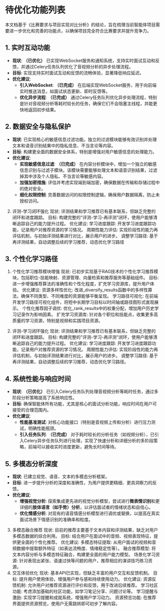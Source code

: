 # 待优化功能列表

本文档基于《比赛要求与项目实现对比分析》的结论，旨在梳理当前智能体项目需要进一步优化和完善的功能点，以确保项目完全符合比赛要求并提升竞争力。

## 1. 实时互动功能

- **现状**: **（已优化）** 已实现WebSocket服务和通知系统，支持实时面试互动和反馈，并通过Celery任务队列优化了音视频分析的异步处理流程。
- **目标**: 实现支持实时面试互动和反馈的流畅体验，显著降低响应延迟。
- **优化建议**:
    - **引入WebSocket**: **（已完成）** 在后端实现WebSocket服务，用于向前端实时推送消息，如面试状态更新、即时反馈等。
    - **优化异步流程**: **（已完成）** 通过Celery任务队列优化异步处理流程，特别是针对音视频分析等耗时较长的任务，确保它们不会阻塞主线程，并能更快地返回初步结果。

## 2. 数据安全与隐私保护

- **现状**: 已实现核心的敏感信息过滤功能。独立的过滤模块能够有效识别并处理文本和语音识别结果中的隐私信息、不当言论等内容。
- **目标**: 构建更全面的数据安全体系，特别是增强对用户敏感信息的处理能力。
- **优化建议**:
    - **实现敏感信息过滤**: **（已完成）** 在内容分析模块中，增加一个独立的敏感信息识别与过滤子模块。该模块需要能够处理文本和语音识别结果，过滤掉其中涉及个人隐私、不当言论等敏感内容。
    - **加强加密措施**: 评估并考虑实现端到端加密，确保数据在传输和存储过程中的绝对安全。
    - **细化权限控制**: 完善数据访问的权限控制逻辑，确保用户数据隔离，防止未授权访问。

2. 评测-学习闭环强化
现状: 评测结果和学习推荐已有基本联系，但缺乏完整的闭环和进度跟踪。
目标: 构建完整的"评测-学习-再评测"闭环，使用户能够清晰追踪自己的能力提升过程。
优化建议:
学习进度跟踪: 开发学习进度跟踪功能，记录用户对推荐资源的学习情况。
周期性能力评估: 实现阶段性的能力再评估机制，与初始评测结果进行对比，展示用户的进步。
调整学习路径: 基于再评测结果，自动调整后续的学习推荐，动态优化学习路径

## 3. 个性化学习路径

1. 个性化学习推荐模块增强
现状: 已初步实现基于RAG技术的个性化学习推荐模块，包括职位-技能映射、资源管理、向量检索和推荐服务等基础组件。
目标: 进一步增强推荐算法的准确性和个性化程度，扩充学习资源库，提升用户体验。
优化建议:
资源多样性优化: 改进_diversify_results函数中的多样性算法，确保不同类型、不同难度的资源能够平衡呈现。
学习路径可视化: 在前端开发学习路径可视化组件，将短中长期学习目标以时间轴或路径图形式直观展示。
个性化推荐因子调优: 优化_rank_results中的权重分配，增加用户历史学习记录作为影响因素。
扩充学习资源库: 针对各个职位和技能点，收集更多高质量的学习资源，特别是视频和实践项目资源。

2. 评测-学习闭环强化
现状: 评测结果和学习推荐已有基本联系，但缺乏完整的闭环和进度跟踪。
目标: 构建完整的"评测-学习-再评测"闭环，使用户能够清晰追踪自己的能力提升过程。
优化建议:
学习进度跟踪: 开发学习进度跟踪功能，记录用户对推荐资源的学习情况。
周期性能力评估: 实现阶段性的能力再评估机制，与初始评测结果进行对比，展示用户的进步。
调整学习路径: 基于再评测结果，自动调整后续的学习推荐，动态优化学习路径。

## 4. 系统性能与响应时间

- **现状**: **（已优化）** 已引入Celery任务队列处理音视频分析等耗时任务，通过多阶段分析策略提高了系统响应性。
- **目标**: 确保智能体所有功能，尤其是核心的面试分析功能，响应时间在用户可接受的合理范围内。
- **优化建议**:
    - **性能基准测试**: 对核心功能接口（特别是音视频上传和分析）进行压力测试，明确性能瓶颈。
    - **引入任务队列**: **（已完成）** 对于耗时较长的分析任务（如视频分析），已引入Celery异步任务队列进行处理，实现了快速分析和详细分析的多阶段策略，前端可以接收实时进度更新，避免长时间等待。

## 5. 多模态分析深度

- **现状**: 已建立视觉、语音、文本的多模态分析框架。
- **目标**: 进一步提升分析的深度和准确性，为用户提供更精细、更具洞察力的反馈。
- **优化建议**:
    - **增强视觉分析**: 探索集成更先进的视觉分析模型，尝试进行**微表情识别**和更详细的**肢体语言（如手势）分析**，以评估面试者的情绪状态和自信心。
    - **优化情感分析**: 对现有的语音情感分析模型进行调优或替换，以提高在真实面试场景下情感识别的准确率和粒度。 
  
3. 多模态融合推荐
现状: 目前的推荐主要基于文本内容和评测结果，缺乏对用户多模态数据的综合利用。
目标: 结合用户在面试中的音频、视频表现特征，提供更全面的个性化推荐。
优化建议:
多模态特征提取: 从用户面试的视频和音频数据中提取额外特征（如表达流畅度、情绪稳定性等）。
融合推荐模型: 将文本内容分析与多模态特征融合，构建更全面的用户能力模型。
场景化学习资源: 针对表现出紧张、语速过快等问题的用户，推荐相应的演讲技巧练习资源。
4. 交互体验优化
现状: 基本API已实现，但缺乏丰富的用户交互和反馈机制。
目标: 提升用户使用体验，增强用户参与感和持续使用动力。
优化建议:
资源反馈机制: 允许用户对推荐资源进行评价和反馈，用于改进后续推荐。
学习社区功能: 考虑添加基础的社区功能，如学习笔记分享、问题讨论等。
学习提醒与激励: 实现学习提醒和成就系统，增强用户学习动力。
资源预览功能: 在推荐界面提供资源预览，使用户无需跳转即可初步了解内容。